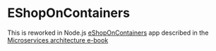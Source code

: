 # EShopOnContainers

This is reworked in Node.js [eShopOnContainers](https://github.com/dotnet-architecture/eShopOnContainers) app described in the [Microservices architecture e-book](https://aka.ms/microservicesebook)
